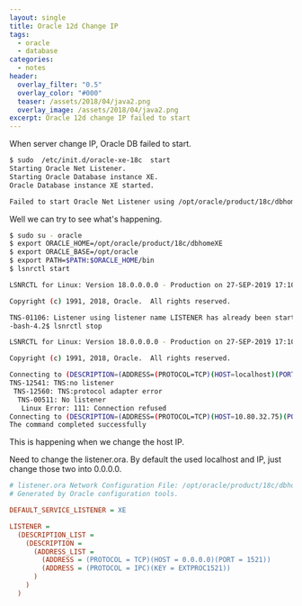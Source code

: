```yaml
---
layout: single
title: Oracle 12d Change IP
tags:
  - oracle
  - database
categories:
  - notes
header:
  overlay_filter: "0.5"
  overlay_color: "#000"
  teaser: /assets/2018/04/java2.png
  overlay_image: /assets/2018/04/java2.png
excerpt: Oracle 12d change IP failed to start
---
```

When server change IP, Oracle DB failed to start.

```bash
$ sudo  /etc/init.d/oracle-xe-18c  start
Starting Oracle Net Listener.
Starting Oracle Database instance XE.
Oracle Database instance XE started.

Failed to start Oracle Net Listener using /opt/oracle/product/18c/dbhomeXE/bin/tnslsnr and Oracle Database using /opt/oracle/product/18c/dbhomeXE/bin/sqlplus.

```

Well we can try to see what's happening.

```bash
$ sudo su - oracle
$ export ORACLE_HOME=/opt/oracle/product/18c/dbhomeXE
$ export ORACLE_BASE=/opt/oracle
$ export PATH=$PATH:$ORACLE_HOME/bin
$ lsnrctl start

LSNRCTL for Linux: Version 18.0.0.0.0 - Production on 27-SEP-2019 17:10:38

Copyright (c) 1991, 2018, Oracle.  All rights reserved.

TNS-01106: Listener using listener name LISTENER has already been started
-bash-4.2$ lsnrctl stop

LSNRCTL for Linux: Version 18.0.0.0.0 - Production on 27-SEP-2019 17:10:44

Copyright (c) 1991, 2018, Oracle.  All rights reserved.

Connecting to (DESCRIPTION=(ADDRESS=(PROTOCOL=TCP)(HOST=localhost)(PORT=1521)))
TNS-12541: TNS:no listener
 TNS-12560: TNS:protocol adapter error
  TNS-00511: No listener
   Linux Error: 111: Connection refused
Connecting to (DESCRIPTION=(ADDRESS=(PROTOCOL=TCP)(HOST=10.80.32.75)(PORT=1521)))
The command completed successfully

```

This is happening when we change the host IP.

Need to change the listener.ora.
By default the used localhost and IP, just change those two into 0.0.0.0.

```ini
# listener.ora Network Configuration File: /opt/oracle/product/18c/dbhomeXE/network/admin/listener.ora
# Generated by Oracle configuration tools.

DEFAULT_SERVICE_LISTENER = XE

LISTENER =
  (DESCRIPTION_LIST =
    (DESCRIPTION =
      (ADDRESS_LIST =
        (ADDRESS = (PROTOCOL = TCP)(HOST = 0.0.0.0)(PORT = 1521))
        (ADDRESS = (PROTOCOL = IPC)(KEY = EXTPROC1521))
      )
    )
  )
```